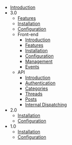 * [Introduction](introduction.md)
* 3.0
  * [Features](3.0/features.md)
  * [Installation](3.0/installation.md)
  * [Configuration](3.0/configuration.md)
  * Front-end
    * [Introduction](3.0/front-end/introduction.md)
    * [Features](3.0/front-end/features.md)
    * [Installation](3.0/front-end/installation.md)
    * [Configuration](3.0/front-end/configuration.md)
    * [Management](3.0/front-end/management.md)
    * [Events](3.0/front-end/events.md)
  * API
    * [Introduction](3.0/api/introduction.md)
    * [Authentication](3.0/api/authentication.md)
    * [Categories](3.0/api/categories.md)
    * [Threads](3.0/api/threads.md)
    * [Posts](3.0/api/posts.md)
    * [Internal Dispatching](3.0/api/internal-dispatching.md)
* 2.0
  * [Installation](2.0/installation.md)
  * [Configuration](2.0/configuration.md)
* 1.0
  * [Installation](1.0/installation.md)
  * [Configuration](1.0/configuration.md)
